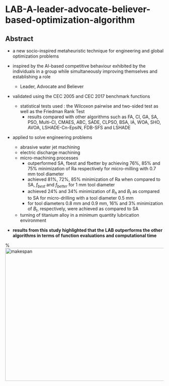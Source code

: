 # LAB-A-leader-advocate-believer-based-optimization-algorithm

## Abstract

- a new socio-inspired metaheuristic technique for engineering and global optimization problems
- inspired by the AI-based competitive behaviour exhibited by the individuals in a group while simultaneously improving themselves and establishing a role
  - Leader, Advocate and Believer
- validated using the CEC 2005 and CEC 2017 benchmark functions
  - statistical tests used : the Wilcoxon pairwise and two-sided test as well as the Friedman Rank Test
    - results compared with other algorithms such as FA, CI, GA, SA, PSO, Multi-CI, CMAES, ABC, SADE, CLPSO, BSA, IA, WOA, SHO, AVOA, LSHADE-Cn-EpsiN, FDB-SFS and LSHADE

- applied to solve engineering problems
  - abrasive water jet machining
  - electric discharge machining
  - micro-machining processes
    - outperformed SA, fbest and fbetter by achieving 76%, 85% and 75% minimization of Ra respectively for micro-milling with 0.7 mm tool diameter
    - achieved 81%, 72%, 85% minimization of Ra when compared to SA, $f_{best}$ and $f_{better}$ for 1 mm tool diameter
    - achieved 24% and 34% minimization of $B_h$ and $B_t$ as compared to SA for micro-drilling with a tool diameter 0.5 mm
    - for tool diameters 0.8 mm and 0.9 mm, 16% and 3% minimization of $B_t$, respectively, were achieved as compared to SA
  - turning of titanium alloy in a minimum quantity lubrication environment
- **results from this study highlighted that the LAB outperforms the other algorithms in terms of function evaluations and computational time**

% <img src="https://raw.githubusercontent.com/Wangxh329/PSOAlgorithms/master/doc/makespan.bmp" width="768px" height="421px" alt="makespan">
